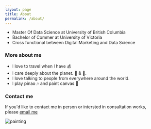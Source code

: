 ```yaml
---
layout: page
title: About
permalink: /about/
---
```


- Master Of Data Science at University of British Columbia
- Bachelor of Commer at University of Victoria
- Cross functional between Digital Marketing and Data Science

### More about me

- I love to travel when I have :moneybag:
- I care deeply about the planet. :deciduous_tree: & :honeybee:.
- I love talking to people from everywhere around the world.
- I play pinao :notes: and paint canvas :art:


### Contact me
If you'd like to contact me in person or intersted in consultation works, please [email me](mailto:374818352@qq.com)

![painting](../images/painting.png)
